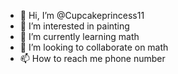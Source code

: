 - 👋 Hi, I’m @Cupcakeprincess11
- 👀 I’m interested in painting 
- 🌱 I’m currently learning math
- 💞️ I’m looking to collaborate on math
- 📫 How to reach me phone number 

<!---
Cupcakeprincess11/Cupcakeprincess11 is a ✨ special ✨ repository because its `README.md` (this file) appears on your GitHub profile.
You can click the Preview link to take a look at your changes.
--->
